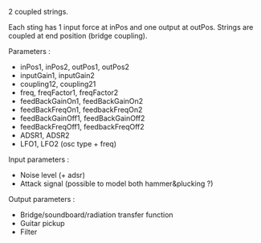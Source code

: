 2 coupled strings.

Each sting has 1 input force at inPos and one output at outPos. Strings are coupled at end position (bridge coupling).

Parameters :
- inPos1, inPos2, outPos1, outPos2
- inputGain1, inputGain2
- coupling12, coupling21
- freq, freqFactor1, freqFactor2
- feedBackGainOn1, feedBackGainOn2
- feedBackFreqOn1, feedbackFreqOn2
- feedBackGainOff1, feedBackGainOff2
- feedBackFreqOff1, feedbackFreqOff2
- ADSR1, ADSR2
- LFO1, LFO2 (osc type + freq)

Input parameters :
- Noise level (+ adsr)
- Attack signal (possible to model both hammer&plucking ?)

Output parameters :
- Bridge/soundboard/radiation transfer function
- Guitar pickup
- Filter
